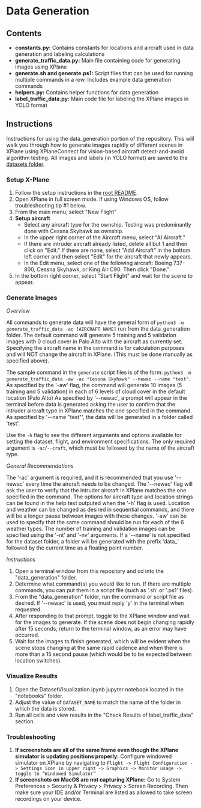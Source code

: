 # Data Generation

## Contents
* **constants.py:** Contains constants for locations and aircraft used in data generation and labeling calculations
* **generate_traffic_data.py:** Main file containing code for generating images using XPlane
* **generate.sh and generate.ps1:** Script files that can be used for running multiple commands in a row. Includes example data generation commands
* **helpers.py:** Contains helper functions for data generation
* **label_traffic_data.py:** Main code file for labeling the XPlane images in YOLO format

## Instructions
Instructions for using the data_generation portion of the repository. This will walk you through how to generate images rapidly of different scenes in XPlane using XPlaneConnect for vision-based aircraft detect-and-avoid algorithm testing. All images and labels (in YOLO format) are saved to the [datasets folder](../../datasets/).

### Setup X-Plane
1. Follow the setup instructions in the [root README](../../README.md).
2. Open XPlane in full screen mode. If using Windows OS, follow troubleshooting tip #1 below. 
3. From the main menu, select "New Flight"
4. **Setup aircraft**
    * Select any aircraft type for the ownship. Testing was predominantly done with Cessna Skyhawk as ownship.
    * In the upper right corner of the Aircraft menu, select "AI Aircraft." 
    * If there are intruder aircraft already listed, delete all but 1 and then click on "Edit." If there are none, select "Add Aircraft" in the bottom left corner and then select "Edit" for the aircraft that newly appears.
    * In the Edit menu, select one of the following aircraft: Boeing 737-800, Cessna Skyhawk, or King Air C90. Then click "Done." 
5. In the bottom right corner, select "Start Flight" and wait for the scene to appear. 

### Generate Images

*Overview*

All commands to generate data will have the general form of `python3 -m generate_traffic_data -ac [AIRCRAFT NAME]` run from the data_generation folder. The default command will generate 5 training and 5 validation images with 0 cloud cover in Palo Alto with the aircraft as currently set. Specifying the aircraft name in the command is for calculation purposes and will NOT change the aircraft in XPlane. (This must be done manually as specified above). 

The sample command in the `generate` script files is of the form: `python3 -m generate_traffic_data -aw -ac "Cessna Skyhawk" --newac --name "test"`. As specified by the '-aw' flag, the command will generate 10 images (5 training and 5 validation) in each of 6 levels of cloud cover in the default location (Palo Alto) As specified by '--newac', a prompt will appear in the terminal before data is generated asking the user to confirm that the intruder aircraft type in XPlane matches the one specified in the command. As specified by '--name "test"', the data will be generated in a folder called 'test'. 

Use the `-h` flag to see the different arguments and options available for setting the dataset, flight, and environment specifications. The only required argument is `-ac`/`--craft`, which must be followed by the name of the aircraft type. 

*General Recommendations*

The '-ac' argument is required, and it is recommended that you use '--newac' every time the aircraft needs to be changed. The '--newac' flag will ask the user to verify that the intruder aircraft in XPlane matches the one specified in the command. The options for aircraft type and location strings can be found in the help text outputed when the '-h' flag is used. Location and weather can be changed as desired in sequential commands, and there will be a longer pause between images with these changes. '-aw' can be used to specify that the same command should be run for each of the 6 weather types. The number of training and validation images can be specified using the '-nt' and '-nv' arguments. If a '--name' is not specified for the dataset folder, a folder will be generated with the prefix 'data_' followed by the current time as a floating point number.

*Instructions*
1. Open a terminal window from this repository and cd into the "data_generation" folder. 
2. Determine what command(s) you would like to run. If there are multiple commands, you can put them in a script file (such as '.sh' or '.ps1' files).
3. From the "data_generation" folder, run the command or script file as desired. If '--newac' is used, you must reply 'y' in the terminal when requested. 
4. After responding to that prompt, toggle to the XPlane window and wait for the images to generate. If the scene does not begin changing rapidly after 15 seconds, return to the terminal window, as an error may have occurred. 
5. Wait for the images to finish generated, which will be evident when the scene stops changing at the same rapid cadence and when there is more than a 15 second pause (which would be to be expected between location switches).

### Visualize Results
1. Open the DatasetVisualization.ipynb jupyter notebook located in the "notebooks" folder. 
2. Adjust the value of `DATASET_NAME` to match the name of the folder in which the data is stored.
3. Run all cells and view results in the "Check Results of label_traffic_data" section.

### Troubleshooting

1. **If screenshots are all of the same frame even though the XPlane simulator is updating positions properly:** Configure windowed simulator on XPlane by navigating to `Flight -> Flight Configuration -> Settings icon in upper right -> Graphics -> Monitor usage -> toggle to “Windowed Simulator”`
2. **If screenshots on MacOS are not capturing XPlane:** Go to System Preferences > Security & Privacy > Privacy > Screen Recording. Then make sure your IDE and/or Terminal are listed as allowed to take screen recordings on your device. 
